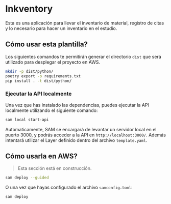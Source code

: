 # Inkventory

Esta es una aplicación para llevar el inventario de material, registro de citas y lo necesario para hacer un inventario en el estudio.

## Cómo usar esta plantilla?

Los siguientes comandos te permitirán generar el directorio `dist` que será utilizado para desplegar el proyecto en AWS.

```bash
mkdir -p dist/python/
poetry export -o requirements.txt
pip install . -t dist/python/
```

### Ejecutar la API localmente

Una vez que has instalado las dependencias, puedes ejecutar la API localmente utilizando el siguiente comando:

```bash
sam local start-api
```

Automaticamente, SAM se encargará de levantar un servidor local en el puerto 3000, y podrás acceder a la API en `http://localhost:3000/`. Además intentará utilizar el Layer definido dentro del archivo `template.yaml`.

## Cómo usarla en AWS?

> Esta sección está en construcción.

```bash
sam deploy --guided
```

O una vez que hayas configurado el archivo `samconfig.toml`:

```bash
sam deploy
```
